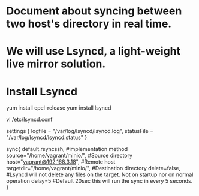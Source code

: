 # Document about syncing between two host's directory in real time.
# We will use Lsyncd, a light-weight live mirror solution.
# Install Lsyncd

yum install epel-release
yum install lsyncd

vi /etc/lsyncd.conf

settings {
logfile = "/var/log/lsyncd/lsyncd.log",
statusFile = "/var/log/lsyncd/lsyncd.status"
}

sync{
	default.rsyncssh, #implementation method
	source="/home/vagrant/minio/", #Source directory
	host="vagrant@192.168.3.18", #Remote host
	targetdir="/home/vagrant/minio/", #Destination directory
	delete=false, #Lsyncd will not delete any files on the target. Not on startup nor on normal operation
	delay=5 #Default 20sec this will run the sync in every 5 seconds.
	}

